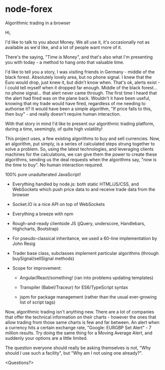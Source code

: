# node-forex
Algorithmic trading in a browser

Hi,

<Intro>
I'd like to talk to you about Money. We all use it, it's occasionally not as available as we'd like, and a lot of people want more of it.

There's the saying, "Time is Money", and that's also what I'm presenting you with today - a method to hang onto that valuable time.

I'd like to tell you a story, I was visiting friends in Germany - middle of the black forest. Absolutely lovely area, but no phone signal. I knew that the Euro would drop, just knew it, but didn't know when. That's ok, alerts exist - I could tell myself when it dropped far enough. Middle of the black forest... no phone signal... that alert never came through. The first time I heard that the alert had fired was on the plane back. Wouldn't it have been useful, knowing that my trade would have fired, regardless of me needing to authorise it? It would have been a simple algorithm, "If price falls to this, then buy" - and really doesn't require human interaction.

With that story in mind I'd like to present our algorithmic trading platform, during a time, seemingly, of quite high volatility!

This project uses, a few existing algorithms to buy and sell currencies. Now, an algorithm, put simply, is a series of calculated steps strung together to solve a problem. So, using the latest technologies, and leveraging clients machines for the calculations, we can give them the power to create these algorithms, sending us the deal requests when the algorithms say, "now is the time to buy". No human interaction required.

<Technical Side>
100% pure unadulterated JavaScript!

* Everything handled by node.js: both static HTML/JS/CSS, and WebSockets which push price data to and receive trade data from the browser

* Socket.IO is a nice API on top of WebSockets

* Everything a breeze with npm

* Rough-and-ready clientside JS (jQuery, underscore, Handlebars, Highcharts, Bootstrap)

* For pseudo-classical inheritance, we used a 60-line implementation by John Resig

* Trader base class, subclasses implement particular algorithms (through buySignal/sellSignal methods)

* Scope for improvement:

  * Angular/React/something! (ran into problems updating templates)

  * Transpiler (Babel/Traceur) for ES6/TypeScript syntax

  * jspm for package management (rather than the usual ever-growing list of script tags)

<Finishing notes>
Now, algorithmic trading isn't anything new. There are a lot of companies that offer the technical information on their charts - however the ones that allow trading from those same charts is few and far between. An alert when a currency hits a certain exchange rate, "Google: EURGBP Set Alert" - 7 million results. Try doing the same thing for a Moving Average Alert, and suddenly your options are a little limited.

The question everyone should really be asking themselves is not, "Why should I use such a facility", but "Why am I not using one already?".

<Questions?>